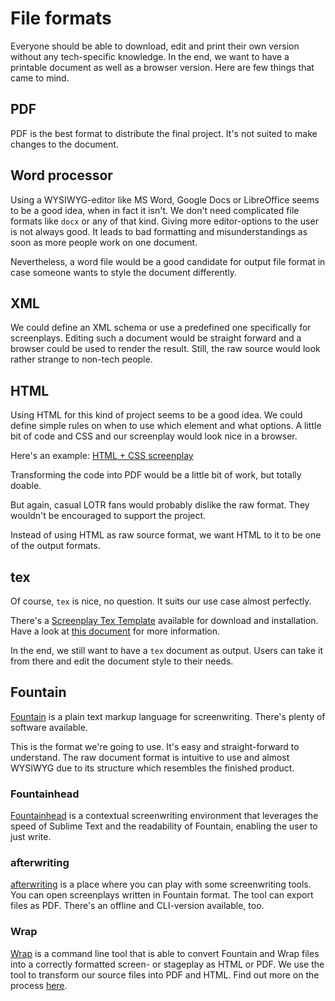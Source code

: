 # File formats

Everyone should be able to download, edit and print their own version without any tech-specific knowledge.
In the end, we want to have a printable document as well as a browser version.
Here are few things that came to mind.

## PDF

PDF is the best format to distribute the final project.
It's not suited to make changes to the document.

## Word processor

Using a WYSIWYG-editor like MS Word, Google Docs or LibreOffice seems to be a good idea, when in fact it isn't.
We don't need complicated file formats like `docx` or any of that kind.
Giving more editor-options to the user is not always good.
It leads to bad formatting and misunderstandings as soon as more people work on one document.

Nevertheless, a word file would be a good candidate for output file format in case someone wants to style the document differently.

## XML

We could define an XML schema or use a predefined one specifically for screenplays.
Editing such a document would be straight forward and a browser could be used to render the result.
Still, the raw source would look rather strange to non-tech people.

## HTML

Using HTML for this kind of project seems to be a good idea.
We could define simple rules on when to use which element and what options.
A little bit of code and CSS and our screenplay would look nice in a browser.

Here's an example: [HTML + CSS screenplay](https://codepen.io/abeeken/pen/yLypvbN)

Transforming the code into PDF would be a little bit of work, but totally doable.

But again, casual LOTR fans would probably dislike the raw format.
They wouldn't be encouraged to support the project.

Instead of using HTML as raw source format, we want HTML to it to be one of the output formats.

## tex

Of course, `tex` is nice, no question.
It suits our use case almost perfectly.

There's a [Screenplay Tex Template](https://www.overleaf.com/latex/templates/screenplay-template/grqmtrnytdhj) available for download and installation.
Have a look at [this document](tex.md) for more information.

In the end, we still want to have a `tex` document as output.
Users can take it from there and edit the document style to their needs.

## Fountain

[Fountain](https://fountain.io) is a plain text markup language for screenwriting.
There's plenty of software available.

This is the format we're going to use.
It's easy and straight-forward to understand.
The raw document format is intuitive to use and almost WYSIWYG due to its structure which resembles the finished product.

### Fountainhead

[Fountainhead](https://packagecontrol.io/packages/Fountainhead) is a contextual screenwriting environment that leverages the speed of Sublime Text and the readability of Fountain, enabling the user to just write.

### afterwriting

[afterwriting](https://afterwriting.com/) is a place where you can play with some screenwriting tools.
You can open screenplays written in Fountain format.
The tool can export files as PDF.
There's an offline and CLI-version available, too.

### Wrap

[Wrap](https://github.com/eprovst/wrap) is a command line tool that is able to convert Fountain and Wrap files into a correctly formatted screen- or stageplay as HTML or PDF.
We use the tool to transform our source files into PDF and HTML.
Find out more on the process [here](wrap.md).
